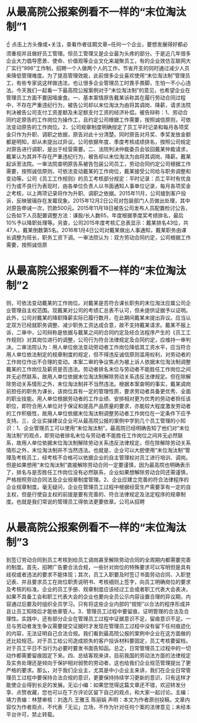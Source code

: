 # 从最高院公报案例看不一样的“末位淘汰制”1

☝ 点击上方头像或+关注，查看作者往期文章~任何一个企业，要想发展得好都必须重视并且做好员工管理。但员工管理又是企业最为头疼的部分。于是近几年很多企业大力倡导愿景、使命、价值观等企业文化来凝聚员工，有的企业效仿互联网大厂实行“996”工作制，招聘一个人做两个人的工作，节省开支的同时通过减少人员来降低管理难度。为了提高管理效能，此前很多企业喜欢使用“末位淘汰制”管理员工，有些专家说这样做违法，也让很多企业管理员工时畏手畏脚，生怕一不小心违法。今天我们一起看一下最高院公报案例对于“末位淘汰制”的意见，也希望企业在管理员工方面不要因噎废食。一、基本案情原告戴某诉称其在履行劳动合同过程中，不存在严重违纪行为，被告公司却以末位淘汰为由将其调岗、降薪，请求法院判决被告公司支付工资差额及未足额支付工资的经济补偿。被告辩称：1、劳动合同约定原告的工作岗位为操作工，且约定公司根据工作需要，按照诚信原则，可依法变动原告的工作岗位。2、公司规章制度明确规定了员工平时记录和每月各项奖金只作为升职、调职之依据，原告对此十分清楚。同时原告对月奖、季奖发放金额都是明知，却从未提出过异议。公司依据年度、季度考核成绩排名，按照公司规定对原告进行调职，是出于经营需要。二、法院判决仲裁委员会驳回戴某仲裁请求，戴某认为其并不存在严重违纪行为，被告却以末位淘汰为由将其调岗、降薪。戴某起诉至法院。一审法院查明原告系被告包装公司员工，劳动合同约定公司根据工作需要，按照诚信原则，可依法变动戴某的工作岗位，戴某接受公司给与职务调整和变动等。公司《员工工作规则》的员工考核部分规定：平时记录：员工平时有优良行为或不良行为表现时，由各单位负责人以书面通知人事单位记录，每月各项奖金之考核，以上两项记录将作为升职、调职之依据。2015年11月，公司接到客户投诉，反映玻璃存在发霉现象。2015年12月2日公司对包装部门人员做出处理，其中对原告申诫一次，罚款500元。2015年11月18日被告公司发布人员配置检讨公告，公告如下人员配置调整方法：课股/长人数65，年度根据季度奖考绩排名，最后10%予以降职处理等。另查，公司2015年度考核汇总表显示：戴某排名43位，共47人，戴某倒数第5名。2016年1月4日公司对戴某做出人事通知，戴某职务由课长调整为班长，职务工资下调。一审法院认为：双方劳动合同约定，公司根据工作需要，按照诚信原

# 从最高院公报案例看不一样的“末位淘汰制”2

则，可依法变动戴某的工作岗位。对戴某是否符合课长职务的末位淘汰应属公司企业管理自主权范围。现戴某对公司的考绩汇总表不认可，但未提供证据予以证明。此外，公司对戴某的降职降薪实际已履行数月，在此期间戴某未提出异议。应当认定双方已经就职务调整、减少职务工资达成合意，故不支持戴某请求。戴某不服上诉，二审中，公司辩称是依据与戴某之间的合同约定及经合法程序产生的《员工工作规则》对其岗位进行的调整，公司行为符合法律规定及合同约定，应维持一审判决。二审法院认为：用人单位依法变动劳动者工作岗位降低其工资水平，应当符合用人单位依法制定的规章制度的规定，但不得违反诚信原则滥用权利，对劳动者的工作岗位作出不合理的变动。本案二审的争议焦点为被上诉人依据末位淘汰制调整戴某的工作岗位及薪资是否违法。劳动者排名末位与劳动者不能胜任工作岗位之间并无必然联系，故用人单位依据末位淘汰制解除劳动关系违反法律规定。但在除解除劳动关系情形之外，末位淘汰制并不当然违法。根据本案查明的事实，戴某调岗前担任的职务为课长，该岗位具有一定的管理性质，要求劳动者具备更优秀、全面的职业技能。用人单位根据劳动者的工作业绩、安排相对更为优秀的劳动者担任该职位，即符合用人单位对于保证和提高产品质量的要求，亦能较大程度激发劳动者的工作积极性，故用人单位依据末位淘汰制调整劳动者工作岗位在一定条件下应予支持。三、企业实操建议企业可从最高院公报的案例中学到几个员工管理的小知识：1、企业管理员工可以使用“末位淘汰制”。最高院已经明确告知了他们对“末位淘汰制”的观点，即劳动者排名末位与劳动者不能胜任工作岗位之间并无必然联系，故用人单位依据末位淘汰制解除劳动关系违反法律规定。但在除解除劳动关系情形之外，末位淘汰制并不当然违法。也就是，企业可以大胆使用“末位淘汰制”管理及考核员工，经考核不合格可以依据企业的自主管理权对员工进行培训、调岗。但是如果想用“末位淘汰制”直接解除劳动合同一定要谨慎，因为最高院也明确表示了，排名与是否胜任工作岗位没有必然联系，企业如果想解除劳动合同还需谨慎，严格按照劳动合同法及企业规章制度管理。2、企业应建立完善的符合法律程序的企业规章制度。毫无疑问，企业在管理员工过程中根据经营生产需要享有一定的自主权，但是行使自主权的前提是要有完善的、符合法律规定及法定程序的规章制度。也就是我们常说的管理员工得依法更要依章。公司从招聘

# 从最高院公报案例看不一样的“末位淘汰制”3

到签订劳动合同到员工考核到给员工调岗甚至解除劳动合同的全周期内都需要完善的制度。首先，招聘广告要合法合规，一些针对岗位的特殊要求可以写明但是具有歧视或者违法的要求不能体现；其次，员工入职要及时签订书面劳动合同、入职登记表、并且要求员工在岗位职责说明书、考核细则上签字，向员工明确岗位的要求及考核的标准。企业的员工手册、规章制度应该经过工会或者职工代表大会表决，如果不具备工会和职工代表大会的企业也要向全员公示内容设置合理的异议期，内容通过后要及时组织全员学习。只有将这些企业内部的“规矩”以合法的程序形成并且让员工知晓后才能依章管人。3、管理员工过程中要留痕，证明管理的合法及合理性。实践中，还有部分企业在管理员工过程中证据意识不足，留痕意识不足。一旦与劳动者发生争议需要提交证据时才发现在管理员工过程中没有留下任何痕迹化的内容，无法证明自己合法合规。我们看到最高院公报的案例中企业在这方面做的还比较规范。对于员工给公司造成损失的客户投诉材料要固定，员工考核要留档，对于员工平日不当行为必要时要发书面告知函。总之，日常管理员工过程中的一切动作都需要留痕固定下来。四、总结客观来讲，目前我国的劳动法方面的法律规定及实务处理还是倾向于保护相对弱势的劳动者，这也给我们企业规范管理提出了更严格的要求。那么，对于我们企业主，尤其是中小企业主来讲，我们在企业日常管理员工过程中要保持合法合规的意识，更要保持持续学习更新的意识，只有这样才能使企业得到长足的发展。无讼小编：如果您觉得这篇文章还不错，欢迎转发分享、点赞收藏，您也可以在下方评论区留下自己的观点，和大家一起讨论。主编：靖力责编：林慧审核：刘逸凡 王雅玉 陈丽娟 声明：本文为作者原创投稿，文章内容仅为作者观点，不代表「无讼」立场，不作为针对任何个案的法律意见；未经本平台许可，禁止转载。

